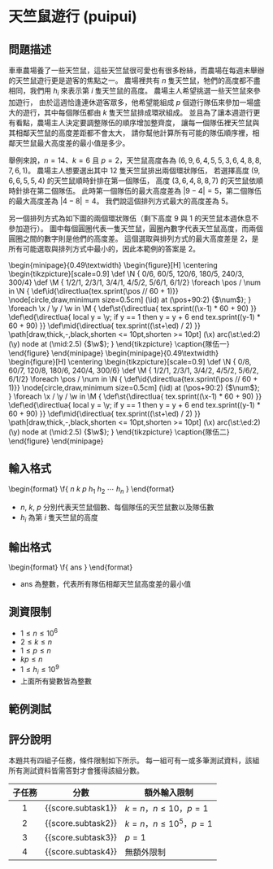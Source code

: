 # 天竺鼠遊行 (puipui)

## 問題描述

車車農場養了一些天竺鼠，這些天竺鼠很可愛也有很多粉絲，而農場在每週末舉辦的天竺鼠遊行更是遊客的焦點之一。
農場裡共有 $`n`$ 隻天竺鼠，牠們的高度都不盡相同，我們用 $`h_i`$ 來表示第 $`i`$ 隻天竺鼠的高度。
農場主人希望挑選一些天竺鼠來參加遊行，
由於這週恰逢連休遊客眾多，他希望能組成 $`p`$ 個遊行隊伍來參加一場盛大的遊行，其中每個隊伍都由 $`k`$ 隻天竺鼠排成環狀組成。
並且為了讓本週遊行更有看點，農場主人決定要調整隊伍的順序增加整齊度，
讓每一個隊伍裡天竺鼠與其相鄰天竺鼠的高度差距都不會太大，
請你幫他計算所有可能的隊伍順序裡，相鄰天竺鼠最大高度差的最小值是多少。

舉例來說，$`n = 14`$、$`k = 6`$ 且 $`p = 2`$，天竺鼠高度各為
$`(6, 9, 6, 4, 5, 5, 3, 6, 4, 8, 8, 7, 6, 1)`$。
農場主人想要選出其中 $`12`$ 隻天竺鼠排出兩個環狀隊伍，
若選擇高度 $`(9, 6, 6, 5, 5, 4)`$ 的天竺鼠順時針排在第一個隊伍，
高度 $`(3, 6, 4, 8, 8, 7)`$ 的天竺鼠依順時針排在第二個隊伍。
此時第一個隊伍的最大高度差為 $`|9 - 4|=5`$，第二個隊伍的最大高度差為 $`|4-8| = 4`$。
我們說這個排列方式最大的高度差為 $`5`$。

另一個排列方式為如下圖的兩個環狀隊伍（剩下高度 $`9`$ 與 $`1`$ 的天竺鼠本週休息不參加遊行）。
圖中每個圓圈代表一隻天竺鼠，圓圈內數字代表天竺鼠高度，而兩個圓圈之間的數字則是他們的高度差。
這個選取與排列方式的最大高度差是 $`2`$，是所有可能選取與排列方式中最小的，因此本範例的答案是 $`2`$。

\begin{minipage}{0.49\textwidth}
  \begin{figure}[H]
  \centering
  \begin{tikzpicture}[scale=0.9]
    \def \N {
        0/6,
        60/5,
        120/6,
        180/5,
        240/3,
        300/4}
    \def \M {
        1/2/1,
        2/3/1,
        3/4/1,
        4/5/2,
        5/6/1,
        6/1/2}
    \foreach \pos / \num in \N {
        \def\id{\directlua{tex.sprint(\pos // 60 + 1)}}
        \node[circle,draw,minimum size=0.5cm] (\id) at (\pos+90:2) {$\num$};
    }
    \foreach \x / \y / \w in \M {
        \def\st{\directlua{
            tex.sprint((\x-1) * 60 + 90)
        }}
        \def\ed{\directlua{
            local y = \y;
            if y == 1 then
                y = y + 6
            end
            tex.sprint((y-1) * 60 + 90)
        }}
        \def\mid{\directlua{
            tex.sprint((\st+\ed) / 2)
        }}
        \path[draw,thick,-,black,shorten <= 10pt,shorten >= 10pt] (\x) arc(\st:\ed:2) (\y) node at (\mid:2.5) {$\w$};
    }
  \end{tikzpicture}
  \caption{隊伍一}
  \end{figure}
\end{minipage}
\begin{minipage}{0.49\textwidth}
  \begin{figure}[H]
  \centering
  \begin{tikzpicture}[scale=0.9]
    \def \N {
        0/8,
        60/7,
        120/8,
        180/6,
        240/4,
        300/6}
    \def \M {
        1/2/1,
        2/3/1,
        3/4/2,
        4/5/2,
        5/6/2,
        6/1/2}
    \foreach \pos / \num in \N {
        \def\id{\directlua{tex.sprint(\pos // 60 + 1)}}
        \node[circle,draw,minimum size=0.5cm] (\id) at (\pos+90:2) {$\num$};
    }
    \foreach \x / \y / \w in \M {
        \def\st{\directlua{
            tex.sprint((\x-1) * 60 + 90)
        }}
        \def\ed{\directlua{
            local y = \y;
            if y == 1 then
                y = y + 6
            end
            tex.sprint((y-1) * 60 + 90)
        }}
        \def\mid{\directlua{
            tex.sprint((\st+\ed) / 2)
        }}
        \path[draw,thick,-,black,shorten <= 10pt,shorten >= 10pt] (\x) arc(\st:\ed:2) (\y) node at (\mid:2.5) {$\w$};
    }
  \end{tikzpicture}
  \caption{隊伍二}
  \end{figure}
\end{minipage}

## 輸入格式

\begin{format}
\f{
$n$ $k$ $p$
$h_1$ $h_2$ $\cdots$ $h_n$
}
\end{format}

* $`n`$, $`k`$, $`p`$ 分別代表天竺鼠個數、每個隊伍的天竺鼠數以及隊伍數
* $`h_i`$ 為第 $`i`$ 隻天竺鼠的高度

## 輸出格式

\begin{format}
\f{
$\textrm{ans}$
}
\end{format}

* $`\textrm{ans}`$ 為整數，代表所有隊伍相鄰天竺鼠高度差的最小值

## 測資限制

* $`1 \le n \le 10^6`$
* $`2 \le k \le n`$
* $`1 \le p \le n`$
* $`kp \le n`$
* $`1 \le h_i \le 10^9`$
* 上面所有變數皆為整數

## 範例測試

## 評分說明

本題共有四組子任務，條件限制如下所示。
每一組可有一或多筆測試資料，該組所有測試資料皆需答對才會獲得該組分數。

|  子任務  |  分數  | 額外輸入限制 |
| :------: | :----: | ------------ |
| 1 | {{score.subtask1}} | $`k=n`$，$`n \le 10`$，$`p=1`$ |
| 2 | {{score.subtask2}} | $`k=n`$，$`n \le 10^5`$，$`p=1`$ |
| 3 | {{score.subtask3}} | $`p=1`$ |
| 4 | {{score.subtask4}} | 無額外限制 |
